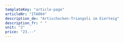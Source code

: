 ```yaml
---
templateKey: "article-page"
articleNr: "ITA004"
description_de: "Artischocken-Triangoli im Eierteig"
description_fr: " "
unit: "2"
price: "23.--"
---
```

